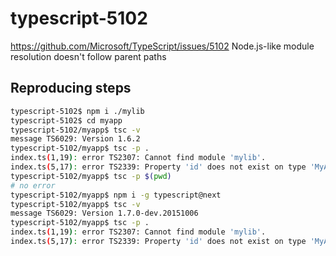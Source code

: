 # typescript-5102
https://github.com/Microsoft/TypeScript/issues/5102 Node.js-like module resolution doesn't follow parent paths

## Reproducing steps

```bash
typescript-5102$ npm i ./mylib
typescript-5102$ cd myapp
typescript-5102/myapp$ tsc -v
message TS6029: Version 1.6.2
typescript-5102/myapp$ tsc -p .
index.ts(1,19): error TS2307: Cannot find module 'mylib'.
index.ts(5,17): error TS2339: Property 'id' does not exist on type 'MyApp'.
typescript-5102/myapp$ tsc -p $(pwd)
# no error
typescript-5102/myapp$ npm i -g typescript@next
typescript-5102/myapp$ tsc -v
message TS6029: Version 1.7.0-dev.20151006
typescript-5102/myapp$ tsc -p .
index.ts(1,19): error TS2307: Cannot find module 'mylib'.
index.ts(5,17): error TS2339: Property 'id' does not exist on type 'MyApp'.
```
